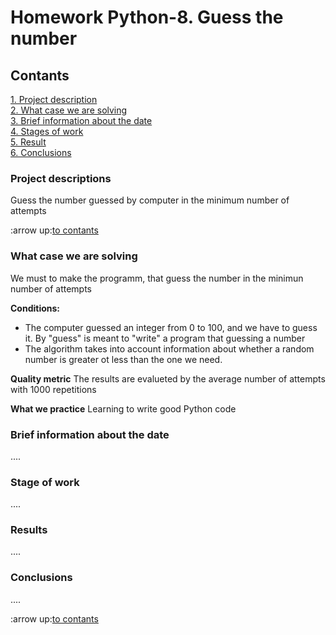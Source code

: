 # Homework Python-8. Guess the number

## Contants
[1. Project description](https://github.com/NameErrop/learning_of_DS/tree/main/Python8_Homework#Projact_description)  
[2. What case we are solving](https://github.com/NameErrop/learning_of_DS/tree/main/Python8_Homework#What_case_we_are_solving)  
[3. Brief information about the date](https://github.com/NameErrop/learning_of_DS/tree/main/Python8_Homework#Brief_informatiom_about_the_date)  
[4. Stages of work](https://github.com/NameErrop/learning_of_DS/tree/main/Python8_Homework#Stages_of_work)  
[5. Result](https://github.com/NameErrop/learning_of_DS/tree/main/Python8_Homework#Results)  
[6. Conclusions](https://github.com/NameErrop/learning_of_DS/tree/main/Python8_Homework#Conclusions)

### Project descriptions
Guess the number guessed by computer in the minimum number of attempts

:arrow up:[to contants]()


### What case we are solving
We must to make the programm, that guess the number in the minimun number of attempts

**Conditions:**
- The computer guessed an integer from 0 to 100, and we have to guess it. By "guess" is meant to "write" a program that guessing a number
- The algorithm takes into account information about whether a random number is greater ot less than the one we need.

**Quality metric**
The results are evalueted by the average number of attempts with 1000 repetitions

**What we practice**
Learning to write good Python code


### Brief information about the date

....


### Stage of work 

....


### Results

....


### Conclusions

....

:arrow up:[to contants](https://github.com/NameErrop/learning_of_DS/blob/main/project_0/README.md#Contants)